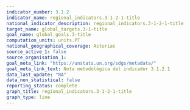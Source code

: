 ```yaml
---
indicator_number: 3.1.2
indicator_name: regional_indicators.3-1-2-1-title
national_indicator_description: regional_indicators.3-1-2-1-title
target_name: global_targets.3-1-title
goal_name: global_goals.3-title
computation_units: units.PT
national_geographical_coverage: Asturias
source_active_1: false
source_organisation_1:  
goal_meta_link: "https://unstats.un.org/sdgs/metadata/"
goal_meta_link_text: Nota metodológica del indicador 3.1.2.1
data_last_update: "NA"
data_non_statistical: false
reporting_status: complete
graph_title: regional_indicators.3-1-2-1-title
graph_type: line
---
```


